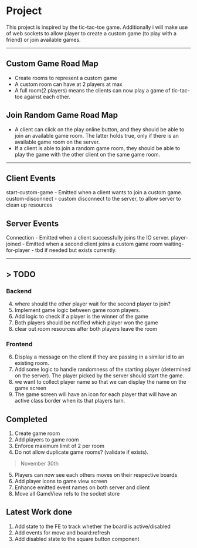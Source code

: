 # Project 

This project is inspired by the tic-tac-toe game.
Additionally i will make use of web sockets to allow player to create a custom game (to play with a friend) or join available games. 

--- 

## Custom Game Road Map
- Create rooms to represent a custom game
- A custom room can have at 2 players at max 
- A full room(2 players) means the clients can now play a game of tic-tac-toe against each other.


## Join Random Game Road Map
- A client can click on the play online button, and they should be able to join an available game room. The latter holds true, only if there is an available game room on the server. 
- If a client is able to join a random game room, they should be able to play the game with the other client on the same game room. 

--- 


## Client Events

start-custom-game - Emitted when a client wants to join a custom game.
custom-disconnect - custom disconnect to the server, to allow server to clean up resources
 

## Server Events
Connection - Emitted when a client successfully joins the IO server.
player-joined - Emitted when a second client joins a custom game room
waiting-for-player - tbd if needed but exists currently.

--- 

## > TODO

### Backend
4. where should the other player wait for the second player to join?
1. Implement game logic between game room players. 
2. Add logic to check if a player is the winner of the game 
3. Both players should be notified which player won the game 
5. clear out room resources after both players leave the room

### Frontend
6. Display a message on the client if they are passing in a similar id to an existing room. 
7. Add some logic to handle randomness of the starting player (determined on the server). The player picked by the server should start the game. 
8. we want to collect player name so that we can display the name on the game screen
9. The game screen will have an icon for each player that will have an active class border when its that players turn. 


## Completed 
1. Create game room 
2. Add players to game room 
3. Enforce maximum limit of 2 per room
4. Do not allow duplicate game rooms? (validate if exists).

> November 30th 
5. Players can now see each others moves on their respective boards
6. Add player icons to game view screen
7. Enhance emitted event names on both server and client 
8. Move all GameView refs to the socket store 



## Latest Work done
1. Add state to the FE to track whether the board is active/disabled 
2. Add events for move and board:refresh  
3. Add disabled state to the square button component




